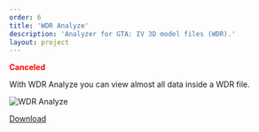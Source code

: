```yaml
---
order: 6
title: 'WDR Analyze'
description: 'Analyzer for GTA: IV 3D model files (WDR).'
layout: project
---
```


<span style="color: #ff0000;">**Canceled**</span>

With WDR Analyze you can view almost all data inside a WDR file.

![WDR Analyze](http://www.Shadow-Link.nl/images/wdranalyzehead.png)

[Download](/assets/downloads/WDRAnalyze.zip)